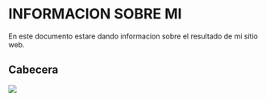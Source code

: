 # INFORMACION SOBRE MI

En este documento estare dando informacion sobre el resultado de mi sitio web.


## Cabecera 

<img src="img/5.jpg" />






